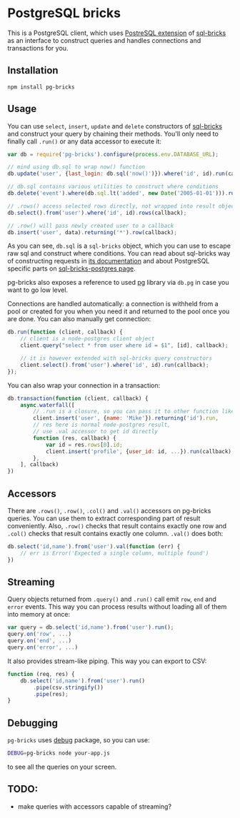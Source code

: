 # PostgreSQL bricks

This is a PostgreSQL client, which uses [PostreSQL extension][sql-bricks-postgres]
of [sql-bricks][] as an interface to construct queries
and handles connections and transactions for you.


## Installation

```
npm install pg-bricks
```


## Usage

You can use `select`, `insert`, `update` and `delete` constructors of [sql-bricks][] and
construct your query by chaining their methods. You'll only need to finally call `.run()` or any data accessor to execute it:

```js
var db = require('pg-bricks').configure(process.env.DATABASE_URL);

// mind using db.sql to wrap now() function
db.update('user', {last_login: db.sql('now()')}).where('id', id).run(callback);

// db.sql contains various utilities to construct where conditions
db.delete('event').where(db.sql.lt('added', new Date('2005-01-01'))).run(...);

// .rows() access selected rows directly, not wrapped into result object
db.select().from('user').where('id', id).rows(callback);

// .row() will pass newly created user to a callback
db.insert('user', data).returning('*').row(callback);
```

As you can see, `db.sql` is a `sql-bricks` object, which you can use to escape raw sql
and construct where conditions. You can read about sql-bricks way of constructing
requests in [its documentation](http://csnw.github.io/sql-bricks) and
about PostgreSQL specific parts on [sql-bricks-postgres page][sql-bricks-postgres].

pg-bricks also exposes a reference to used [pg][] library via `db.pg`
in case you want to go low level.

Connections are handled automatically: a connection is withheld from a pool or created
for you when you need it and returned to the pool once you are done.
You can also manually get connection:

```js
db.run(function (client, callback) {
    // client is a node-postgres client object
    client.query("select * from user where id = $1", [id], callback);

    // it is however extended with sql-bricks query constructors
    client.select().from('user').where('id', id).run(callback);
});
```

You can also wrap your connection in a transaction:

```js
db.transaction(function (client, callback) {
    async.waterfall([
        // .run is a closure, so you can pass it to other function like this:
        client.insert('user', {name: 'Mike'}).returning('id').run,
        // res here is normal node-postgres result,
        // use .val accessor to get id directly
        function (res, callback) {
            var id = res.rows[0].id;
            client.insert('profile', {user_id: id, ...}).run(callback);
        },
    ], callback)
})
```


## Accessors

There are `.rows()`, `.row()`, `.col()` and `.val()` accessors on pg-bricks queries.
You can use them to extract corresponding part of result conveniently.
Also, `.row()` checks that result contains exactly one row and `.col()` checks that result
contains exactly one column. `.val()` does both:

```js
db.select('id,name').from('user').val(function (err) {
    // err is Error('Expected a single column, multiple found')
})
```


## Streaming

Query objects returned from `.query()` and `.run()` call emit `row`, `end` and `error` events.
This way you can process results without loading all of them into memory at once:

```js
var query = db.select('id,name').from('user').run();
query.on('row', ...)
query.on('end', ...)
query.on('error', ...)
```

It also provides stream-like piping. This way you can export to CSV:

```js
function (req, res) {
    db.select('id,name').from('user').run()
        .pipe(csv.stringify())
        .pipe(res);
}
```


## Debugging

`pg-bricks` uses [debug][] package, so you can use:

```bash
DEBUG=pg-bricks node your-app.js
```

to see all the queries on your screen.


## TODO:

- make queries with accessors capable of streaming?


[sql-bricks-postgres]: https://www.npmjs.org/package/sql-bricks-postgres
[sql-bricks]: https://www.npmjs.org/package/sql-bricks
[pg]: https://www.npmjs.org/package/pg
[debug]: https://www.npmjs.org/package/debug
